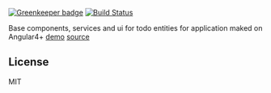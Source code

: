 [![Greenkeeper badge](https://badges.greenkeeper.io/rucken/todo-web.svg)](https://greenkeeper.io/)
[![Build Status][travis-image]][travis-url]


Base components, services and ui for todo entities for application maked on Angular4+ [demo](https://rucken.github.io/todo-web) [source](https://github.com/rucken/todo-web)

## License

MIT

[travis-image]: https://travis-ci.org/rucken/todo-web.svg?branch=develop
[travis-url]: https://travis-ci.org/rucken/todo-web
